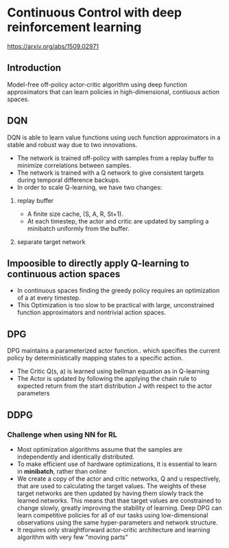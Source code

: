 # Continuous Control with deep reinforcement learning
https://arxiv.org/abs/1509.02971
## Introduction
Model-free off-policy actor-critic algorithm using deep function approximators that can learn policies in high-dimensional, contiuous action spaces. </br>

## DQN
DQN is able to learn value functions using usch function approximators in a stable and robust way due to two innovations.
- The network is trained off-policy with samples from a replay buffer to minimize correlations between samples.
- The network is trained with a Q network to give consistent targets during temporal difference backups.
- In order to scale Q-learning, we have two changes:
1. replay buffer
	- A finite size cache, (S, A, R, St+1).
	- At each timestep, the actor and critic are updated by sampling a minibatch uniformly from the buffer.

2. separate target network

## Impoosible to directly apply Q-learning to continuous action spaces
- In continuous spaces finding the greedy policy requires an optimization of a at every timestep.
- This Optimization is too slow to be practical with large, unconstrained function approximators and nontrivial action spaces.

## DPG
DPG maintains a parameterized actor function.. which specifies the current policy by deterministically mapping states to a specific action.
- The Critic Q(s, a) is learned using bellman equation as in Q-learning
- The Actor is updated by following the applying the chain rule to expected return from the start distribution J with respect to the actor parameters

## DDPG
### Challenge when using NN for RL
- Most optimization algorithms assume that the samples are independently and identically distributed.
- To make efficient use of hardware optimizations, It is essential to learn in **minibatch**, rather than online
- We create a copy of the actor and critic networks, Q and u respectively, that are used to calculating the target values. The weights of these target networks are then updated by having them slowly track the learned networks. This means that thae target values are constrained to change slowly, greatly improving the stability of learning.
Deep DPG can learn competitive policies for all of our tasks using low-dimensional observations using the same hyper-parameters and network structure.
- It requires only straightforward actor-critic architecture and learning algorithm with very few "moving parts"